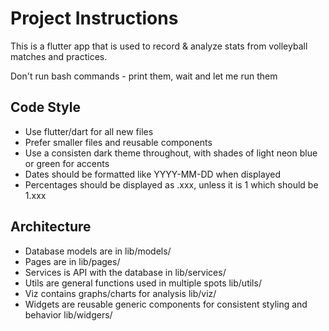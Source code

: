 # Project Instructions

This is a flutter app that is used to record & analyze stats from volleyball matches and practices.

Don't run bash commands - print them, wait and let me run them

## Code Style
- Use flutter/dart for all new files
- Prefer smaller files and reusable components
- Use a consisten dark theme throughout, with shades of light neon blue or green for accents
- Dates should be formatted like YYYY-MM-DD when displayed
- Percentages should be displayed as .xxx, unless it is 1 which should be 1.xxx

## Architecture
- Database models are in lib/models/
- Pages are in lib/pages/
- Services is API with the database in lib/services/
- Utils are general functions used in multiple spots lib/utils/
- Viz contains graphs/charts for analysis lib/viz/
- Widgets are reusable generic components for consistent styling and behavior lib/widgers/ 
